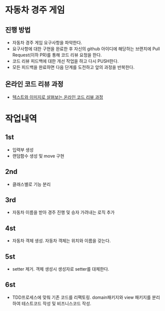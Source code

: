 # 자동차 경주 게임
## 진행 방법
* 자동차 경주 게임 요구사항을 파악한다.
* 요구사항에 대한 구현을 완료한 후 자신의 github 아이디에 해당하는 브랜치에 Pull Request(이하 PR)를 통해 코드 리뷰 요청을 한다.
* 코드 리뷰 피드백에 대한 개선 작업을 하고 다시 PUSH한다.
* 모든 피드백을 완료하면 다음 단계를 도전하고 앞의 과정을 반복한다.

## 온라인 코드 리뷰 과정
* [텍스트와 이미지로 살펴보는 온라인 코드 리뷰 과정](https://github.com/next-step/nextstep-docs/tree/master/codereview)

# 작업내역
## 1st
* 입력부 생성
* 랜덤함수 생성 및 move 구현

## 2nd
* 클래스별로 기능 분리

## 3rd
* 자동차 이름을 받아 경주 진행 및 승자 가려내는 로직 추가

## 4st
* 자동차 객체 생성. 자동차 객체는 위치와 이름을 갖는다.

## 5st
* setter 제거. 객체 생성시 생성자로 setter를 대체한다.

## 6st
* TDD프로세스에 맞춰 기존 코드를 리팩토링. domain패키지와 view 패키지를 분리하여 테스트코드 작성 및 비즈니스코드 작성.